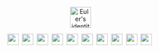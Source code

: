 <p align="center">
  <img src="./euler-identity-animated.svg" alt="Euler's identity: e^{i\pi}+1=0" height="48" />
</p>

<p align="center">
  <img src="https://cdn.jsdelivr.net/gh/devicons/devicon/icons/r/r-original.svg" height="26" />&nbsp;
  <img src="https://cdn.jsdelivr.net/gh/devicons/devicon/icons/python/python-original.svg" height="26" />&nbsp;
  <img src="https://cdn.jsdelivr.net/gh/devicons/devicon/icons/postgresql/postgresql-original.svg" height="26" />&nbsp;
  <img src="https://cdn.jsdelivr.net/gh/devicons/devicon/icons/mongodb/mongodb-original.svg" height="26" />&nbsp;
  <img src="https://cdn.jsdelivr.net/gh/devicons/devicon/icons/docker/docker-original.svg" height="26" />&nbsp;
  <img src="https://cdn.jsdelivr.net/gh/devicons/devicon/icons/githubactions/githubactions-original.svg" height="26" />&nbsp;
  <img src="https://cdn.jsdelivr.net/gh/devicons/devicon/icons/javascript/javascript-original.svg" height="26" />&nbsp;
  <img src="https://cdn.jsdelivr.net/gh/devicons/devicon/icons/html5/html5-original.svg" height="26" />&nbsp;
  <img src="https://cdn.jsdelivr.net/gh/devicons/devicon/icons/css3/css3-original.svg" height="26" />&nbsp;
  <img src="https://skillicons.dev/icons?i=linux,bash" height="26" />&nbsp;
</p>
